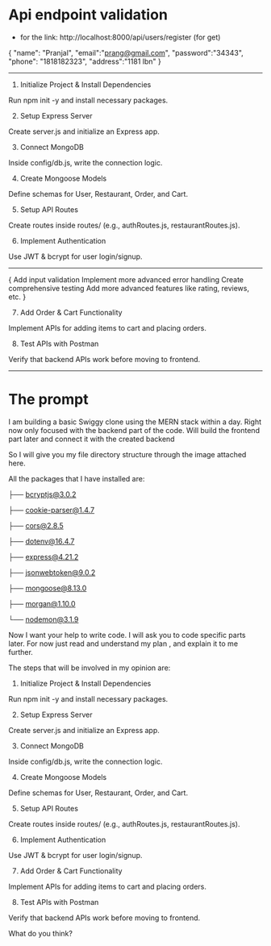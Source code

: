 # Api endpoint validation

- for the link: http://localhost:8000/api/users/register (for get)

{
"name": "Pranjal",
"email":"prang@gmail.com",
"password":"34343",
"phone": "1818182323",
"address":"1181 lbn"
}

---

1. Initialize Project & Install Dependencies

Run npm init -y and install necessary packages.

2. Setup Express Server

Create server.js and initialize an Express app.

3. Connect MongoDB

Inside config/db.js, write the connection logic.

4. Create Mongoose Models

Define schemas for User, Restaurant, Order, and Cart.

5. Setup API Routes

Create routes inside routes/ (e.g., authRoutes.js, restaurantRoutes.js).

6. Implement Authentication

Use JWT & bcrypt for user login/signup.

---

{
Add input validation
Implement more advanced error handling
Create comprehensive testing
Add more advanced features like rating, reviews, etc.
}

7. Add Order & Cart Functionality

Implement APIs for adding items to cart and placing orders.

8. Test APIs with Postman

Verify that backend APIs work before moving to frontend.

---

# The prompt

I am building a basic Swiggy clone using the MERN stack within a day. Right now only focused with the backend part of the code. Will build the frontend part later and connect it with the created backend

So I will give you my file directory structure through the image attached here.

All the packages that I have installed are:

├── bcryptjs@3.0.2

├── cookie-parser@1.4.7

├── cors@2.8.5

├── dotenv@16.4.7

├── express@4.21.2

├── jsonwebtoken@9.0.2

├── mongoose@8.13.0

├── morgan@1.10.0

└── nodemon@3.1.9

Now I want your help to write code. I will ask you to code specific parts later. For now just read and understand my plan , and explain it to me further.

The steps that will be involved in my opinion are:

1. Initialize Project & Install Dependencies

Run npm init -y and install necessary packages.

2. Setup Express Server

Create server.js and initialize an Express app.

3. Connect MongoDB

Inside config/db.js, write the connection logic.

4. Create Mongoose Models

Define schemas for User, Restaurant, Order, and Cart.

5. Setup API Routes

Create routes inside routes/ (e.g., authRoutes.js, restaurantRoutes.js).

6. Implement Authentication

Use JWT & bcrypt for user login/signup.

7. Add Order & Cart Functionality

Implement APIs for adding items to cart and placing orders.

8. Test APIs with Postman

Verify that backend APIs work before moving to frontend.

What do you think?
